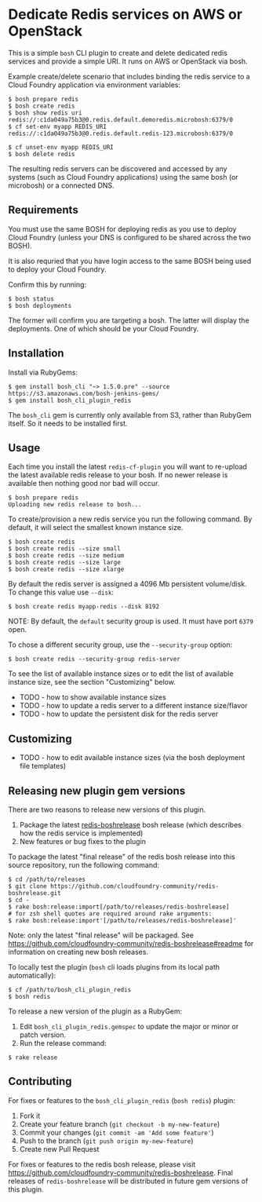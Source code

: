 # Dedicate Redis services on AWS or OpenStack

This is a simple `bosh` CLI plugin to create and delete dedicated redis services and provide a simple URI. It runs on AWS or OpenStack via bosh.

Example create/delete scenario that includes binding the redis service to a Cloud Foundry application via environment variables:

```
$ bosh prepare redis
$ bosh create redis
$ bosh show redis uri
redis://:c1da049a75b3@0.redis.default.demoredis.microbosh:6379/0
$ cf set-env myapp REDIS_URI redis://:c1da049a75b3@0.redis.default.redis-123.microbosh:6379/0

$ cf unset-env myapp REDIS_URI
$ bosh delete redis
```

The resulting redis servers can be discovered and accessed by any systems (such as Cloud Foundry applications) using the same bosh (or microbosh) or a connected DNS.

## Requirements

You must use the same BOSH for deploying redis as you use to deploy Cloud Foundry (unless your DNS is configured to be shared across the two BOSH).

It is also requried that you have login access to the same BOSH being used to deploy your Cloud Foundry.

Confirm this by running:

```
$ bosh status
$ bosh deployments
```

The former will confirm you are targeting a bosh. The latter will display the deployments. One of which should be your Cloud Foundry.

## Installation

Install via RubyGems:

```
$ gem install bosh_cli "~> 1.5.0.pre" --source https://s3.amazonaws.com/bosh-jenkins-gems/ 
$ gem install bosh_cli_plugin_redis
```

The `bosh_cli` gem is currently only available from S3, rather than RubyGem itself. So it needs to be installed first.

## Usage

Each time you install the latest `redis-cf-plugin` you will want to re-upload the latest available redis release to your bosh. If no newer release is available then nothing good nor bad will occur.

```
$ bosh prepare redis
Uploading new redis release to bosh...
```

To create/provision a new redis service you run the following command. By default, it will select the smallest known instance size.

```
$ bosh create redis
$ bosh create redis --size small
$ bosh create redis --size medium
$ bosh create redis --size large
$ bosh create redis --size xlarge
```

By default the redis server is assigned a 4096 Mb persistent volume/disk. To change this value use `--disk`:

```
$ bosh create redis myapp-redis --disk 8192
```

NOTE: By default, the `default` security group is used. It must have port `6379` open.

To chose a different security group, use the `--security-group` option:

```
$ bosh create redis --security-group redis-server
```

To see the list of available instance sizes or to edit the list of available instance size, see the section "Customizing" below.

* TODO - how to show available instance sizes
* TODO - how to update a redis server to a different instance size/flavor
* TODO - how to update the persistent disk for the redis server

## Customizing

* TODO - how to edit available instance sizes (via the bosh deployment file templates)

## Releasing new plugin gem versions

There are two reasons to release new versions of this plugin.

1. Package the latest [redis-boshrelease](https://github.com/cloudfoundry-community/redis-boshrelease) bosh release (which describes how the redis service is implemented)
2. New features or bug fixes to the plugin

To package the latest "final release" of the redis bosh release into this source repository, run the following command:

```
$ cd /path/to/releases
$ git clone https://github.com/cloudfoundry-community/redis-boshrelease.git
$ cd -
$ rake bosh:release:import[/path/to/releases/redis-boshrelease]
# for zsh shell quotes are required around rake arguments:
$ rake bosh:release:import'[/path/to/releases/redis-boshrelease]'
```

Note: only the latest "final release" will be packaged. See https://github.com/cloudfoundry-community/redis-boshrelease#readme for information on creating new bosh releases.

To locally test the plugin (`bosh` cli loads plugins from its local path automatically):

```
$ cf /path/to/bosh_cli_plugin_redis
$ bosh redis
```

To release a new version of the plugin as a RubyGem:

1. Edit `bosh_cli_plugin_redis.gemspec` to update the major or minor or patch version.
2. Run the release command:

```
$ rake release
```

## Contributing

For fixes or features to the `bosh_cli_plugin_redis` (`bosh redis`) plugin:

1. Fork it
2. Create your feature branch (`git checkout -b my-new-feature`)
3. Commit your changes (`git commit -am 'Add some feature'`)
4. Push to the branch (`git push origin my-new-feature`)
5. Create new Pull Request

For fixes or features to the redis bosh release, please visit https://github.com/cloudfoundry-community/redis-boshrelease. Final releases of `redis-boshrelease` will be distributed in future gem versions of this plugin.
